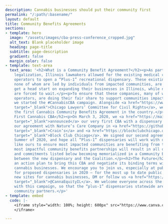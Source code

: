 ```yaml
---
description: Cannabis businesses should put their community first
permalink: "/:path/:basename/"
layout: default
title: Community Benefits Agreements
sections:
- template: hero
  image: "/assets/images/cba-press-conference_cropped.jpg"
  alt_text: Blank placeholder image
  heading: page-title
  subtitle: page-description
  gradient: false
  margin_color: false
- template: text-area
  text_area: '<h2>What is a Community Benefit Agreement?</h2><p>As part of cannabis
    legalization, Illinois lawmakers allowed for the existing medical cannabis dispensary
    operators to open a “Plus-1” recreational dispensary. These existing operators,
    none of whom are led by individuals from impacted communities, are allowed to
    get a head start on expanding their businesses in Illinois, while new entrepreneurs
    are forced to wait.</p><p>To ensure that these companies, many of whom are multi-state
    operators, are doing their fair share to support communities impacted by prohibition,
    we started the #CannabisCBA campaign. Alongside <a href="https://www.clccrul.org/"
    target="_blank">Chicago Lawyers’ Committee for Civil Rights</a>, we’ve drafted
    the first Cannabis Community Benefits Agreement in the country.</p><h2>The Country''s
    First Cannabis CBA</h2><p>On March 3, 2020, we <a href="https://mailchi.mp/clccrul/cannabis-equity-coalition-natures-care-cba"
    target="_blank">announced</a> our very first CBA with a dispensary! Read about
    our agreement with Nature’s Care Company in <a href="https://github.com/Code-For-Chicago/cecil_website/raw/master/src/images/Crains_cba.pdf"
    target="_blank">Crain’s</a> and <a href="https://blockclubchicago.org/2020/03/06/weed-company-vows-to-hire-those-hurt-by-war-on-drugs-and-more-in-milestone-agreement-with-cannabis-equity-coalition/"
    target="_blank">Block Club Chicago</a>. We signed our second agreement in the
    Summer of 2020, and hope all “Plus-1” dispensaries will work with organizations
    like ours to ensure most impacted communities are benefiting from these dispensaries.</p><p>The
    most impactful community benefits partnerships will result in all of the goals
    and commitments listed below becoming memorialized in a Community Benefits Agreement
    between the new dispensary and the Coalition.</p><h2>The Future</h2><p>We have
    an action plan to bring this CBA and negotiate its binding terms with licensed
    cannabis businesses. We encourage you to join us, especially at public meetings
    for proposed dispensaries in 2020 — for the most up to date public meetings regarding
    new sites for cannabis businesses, DM or follow us <a href="https://www.facebook.com/CannaEquityIL"
    target="_blank">@CannaEquityIL</a>. We welcome everyone across the state to engage
    with this campaign, so that the “plus-1” dispensaries statewide are working with
    community partners.</p>'
- template: embed
  code: |-
    <iframe style="width: 100%; height: 600px" src="https://www.canva.com/design/DAFG_ri-XyQ/view">
    </iframe>

---
```

